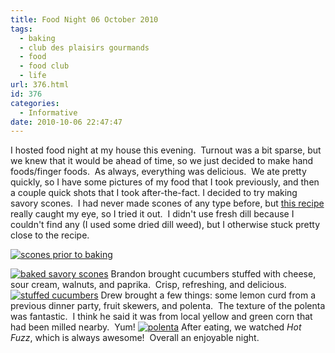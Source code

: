 ```yaml
---
title: Food Night 06 October 2010
tags:
  - baking
  - club des plaisirs gourmands
  - food
  - food club
  - life
url: 376.html
id: 376
categories:
  - Informative
date: 2010-10-06 22:47:47
---
```


I hosted food night at my house this evening.  Turnout was a bit sparse, but we knew that it would be ahead of time, so we just decided to make hand foods/finger foods.  As always, everything was delicious.  We ate pretty quickly, so I have some pictures of my food that I took previously, and then a couple quick shots that I took after-the-fact. I decided to try making savory scones.  I had never made scones of any type before, but [this recipe](http://danatreat.com/2010/09/savory-scones/) really caught my eye, so I tried it out.  I didn't use fresh dill because I couldn't find any (I used some dried dill weed), but I otherwise stuck pretty close to the recipe.

[![](http://farm5.static.flickr.com/4090/5053563930_1dd60a2d76.jpg "scones prior to baking")](http://www.flickr.com/photos/bubem/5053563930/)

[![](http://farm5.static.flickr.com/4091/5052942221_90f6b5c209.jpg "baked savory scones")](http://www.flickr.com/photos/bubem/5052942221/) Brandon brought cucumbers stuffed with cheese, sour cream, walnuts, and paprika.  Crisp, refreshing, and delicious. [![](http://farm5.static.flickr.com/4103/5058446253_e6658b5336.jpg "stuffed cucumbers")](http://www.flickr.com/photos/bubem/5058446253/) Drew brought a few things: some lemon curd from a previous dinner party, fruit skewers, and polenta.  The texture of the polenta was fantastic.  I think he said it was from local yellow and green corn that had been milled nearby.  Yum! [![](http://farm5.static.flickr.com/4109/5058445569_87c862bdea.jpg "polenta")](http://www.flickr.com/photos/bubem/5058445569/) After eating, we watched _Hot Fuzz_, which is always awesome!  Overall an enjoyable night.